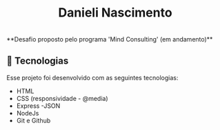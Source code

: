 <h1 align="center"> Danieli Nascimento</h1>

<br>
**Desafio proposto pelo programa 'Mind Consulting' (em andamento)**
<br>

## 🚀 Tecnologias

Esse projeto foi desenvolvido com as seguintes tecnologias:

- HTML 
- CSS (responsividade - @media)
- Express
-JSON
- NodeJs
- Git e Github